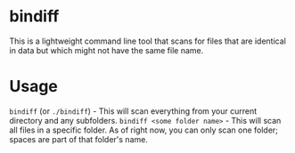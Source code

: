 # bindiff
This is a lightweight command line tool that scans for files that are identical in data but which might not have the same file name.

# Usage
`bindiff` (or `./bindiff`) - This will scan everything from your current directory and any subfolders.
`bindiff <some folder name>` - This will scan all files in a specific folder. As of right now, you can only scan one folder; spaces are part of that folder's name.

